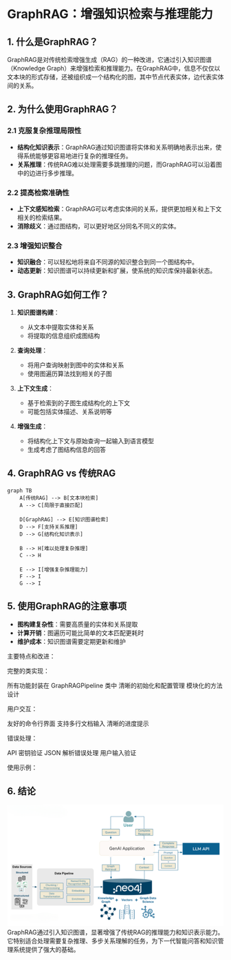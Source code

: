 # GraphRAG：增强知识检索与推理能力

## 1. 什么是GraphRAG？

GraphRAG是对传统检索增强生成（RAG）的一种改进，它通过引入知识图谱（Knowledge Graph）来增强检索和推理能力。在GraphRAG中，信息不仅仅以文本块的形式存储，还被组织成一个结构化的图，其中节点代表实体，边代表实体间的关系。

## 2. 为什么使用GraphRAG？

### 2.1 克服复杂推理局限性

- **结构化知识表示**：GraphRAG通过知识图谱将实体和关系明确地表示出来，使得系统能够更容易地进行复杂的推理任务。
- **关系推理**：传统RAG难以处理需要多跳推理的问题，而GraphRAG可以沿着图中的边进行多步推理。

### 2.2 提高检索准确性

- **上下文感知检索**：GraphRAG可以考虑实体间的关系，提供更加相关和上下文相关的检索结果。
- **消除歧义**：通过图结构，可以更好地区分同名不同义的实体。

### 2.3 增强知识整合

- **知识融合**：可以轻松地将来自不同源的知识整合到同一个图结构中。
- **动态更新**：知识图谱可以持续更新和扩展，使系统的知识库保持最新状态。

## 3. GraphRAG如何工作？

1. **知识图谱构建**：
   - 从文本中提取实体和关系
   - 将提取的信息组织成图结构

2. **查询处理**：
   - 将用户查询映射到图中的实体和关系
   - 使用图遍历算法找到相关的子图

3. **上下文生成**：
   - 基于检索到的子图生成结构化的上下文
   - 可能包括实体描述、关系说明等

4. **增强生成**：
   - 将结构化上下文与原始查询一起输入到语言模型
   - 生成考虑了图结构信息的回答

## 4. GraphRAG vs 传统RAG

```mermaid
graph TB
    A[传统RAG] --> B[文本块检索]
    A --> C[局限于直接匹配]
    
    D[GraphRAG] --> E[知识图谱检索]
    D --> F[支持关系推理]
    D --> G[结构化知识表示]
    
    B --> H[难以处理复杂推理]
    C --> H
    
    E --> I[增强复杂推理能力]
    F --> I
    G --> I
```

## 5. 使用GraphRAG的注意事项

- **图构建复杂性**：需要高质量的实体和关系提取
- **计算开销**：图遍历可能比简单的文本匹配更耗时
- **维护成本**：知识图谱需要定期更新和维护

主要特点和改进：

完整的类实现：


所有功能封装在 GraphRAGPipeline 类中
清晰的初始化和配置管理
模块化的方法设计


用户交互：


友好的命令行界面
支持多行文档输入
清晰的进度提示


错误处理：


API 密钥验证
JSON 解析错误处理
用户输入验证


使用示例：

## 6. 结论
![img.png](img.png)
GraphRAG通过引入知识图谱，显著增强了传统RAG的推理能力和知识表示能力。它特别适合处理需要复杂推理、多步关系理解的任务，为下一代智能问答和知识管理系统提供了强大的基础。